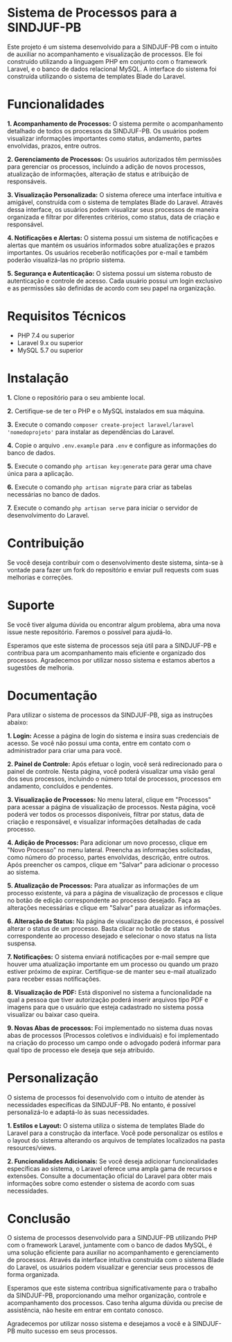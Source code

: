 # Sistema de Processos para a SINDJUF-PB

Este projeto é um sistema desenvolvido para a SINDJUF-PB com o intuito de auxiliar no acompanhamento e visualização de processos. Ele foi construído utilizando a linguagem PHP em conjunto com o framework Laravel, e o banco de dados relacional MySQL. A interface do sistema foi construída utilizando o sistema de templates Blade do Laravel.

# Funcionalidades
**1. Acompanhamento de Processos:** O sistema permite o acompanhamento detalhado de todos os processos da SINDJUF-PB. Os usuários podem visualizar informações importantes como status, andamento, partes envolvidas, prazos, entre outros.

**2. Gerenciamento de Processos:** Os usuários autorizados têm permissões para gerenciar os processos, incluindo a adição de novos processos, atualização de informações, alteração de status e atribuição de responsáveis.

**3. Visualização Personalizada:** O sistema oferece uma interface intuitiva e amigável, construída com o sistema de templates Blade do Laravel. Através dessa interface, os usuários podem visualizar seus processos de maneira organizada e filtrar por diferentes critérios, como status, data de criação e responsável.

**4. Notificações e Alertas:** O sistema possui um sistema de notificações e alertas que mantém os usuários informados sobre atualizações e prazos importantes. Os usuários receberão notificações por e-mail e também poderão visualizá-las no próprio sistema.

**5. Segurança e Autenticação:** O sistema possui um sistema robusto de autenticação e controle de acesso. Cada usuário possui um login exclusivo e as permissões são definidas de acordo com seu papel na organização.

# Requisitos Técnicos
- PHP 7.4 ou superior
- Laravel 9.x ou superior
- MySQL 5.7 ou superior


# Instalação
**1.** Clone o repositório para o seu ambiente local.

**2.** Certifique-se de ter o PHP e o MySQL instalados em sua máquina.

**3.** Execute o comando `composer create-project laravel/laravel 'nomedoprojeto'` para instalar as dependências do Laravel.

**4.** Copie o arquivo `.env.example` para `.env` e configure as informações do banco de dados.

**5.** Execute o comando `php artisan key:generate` para gerar uma chave única para a aplicação.

**6.** Execute o comando `php artisan migrate` para criar as tabelas necessárias no banco de dados.

**7.** Execute o comando `php artisan serve` para iniciar o servidor de desenvolvimento do Laravel.

# Contribuição
Se você deseja contribuir com o desenvolvimento deste sistema, sinta-se à vontade para fazer um fork do repositório e enviar pull requests com suas melhorias e correções.

# Suporte
Se você tiver alguma dúvida ou encontrar algum problema, abra uma nova issue neste repositório. Faremos o possível para ajudá-lo.

Esperamos que este sistema de processos seja útil para a SINDJUF-PB e contribua para um acompanhamento mais eficiente e organizado dos processos. Agradecemos por utilizar nosso sistema e estamos abertos a sugestões de melhoria.

# Documentação
Para utilizar o sistema de processos da SINDJUF-PB, siga as instruções abaixo:

**1. Login:** Acesse a página de login do sistema e insira suas credenciais de acesso. Se você não possui uma conta, entre em contato com o administrador para criar uma para você.

**2. Painel de Controle:** Após efetuar o login, você será redirecionado para o painel de controle. Nesta página, você poderá visualizar uma visão geral dos seus processos, incluindo o número total de processos, processos em andamento, concluídos e pendentes.

**3. Visualização de Processos:** No menu lateral, clique em "Processos" para acessar a página de visualização de processos. Nesta página, você poderá ver todos os processos disponíveis, filtrar por status, data de criação e responsável, e visualizar informações detalhadas de cada processo.

**4. Adição de Processos:** Para adicionar um novo processo, clique em "Novo Processo" no menu lateral. Preencha as informações solicitadas, como número do processo, partes envolvidas, descrição, entre outros. Após preencher os campos, clique em "Salvar" para adicionar o processo ao sistema.

**5. Atualização de Processos:** Para atualizar as informações de um processo existente, vá para a página de visualização de processos e clique no botão de edição correspondente ao processo desejado. Faça as alterações necessárias e clique em "Salvar" para atualizar as informações.

**6. Alteração de Status:** Na página de visualização de processos, é possível alterar o status de um processo. Basta clicar no botão de status correspondente ao processo desejado e selecionar o novo status na lista suspensa.

**7. Notificações:** O sistema enviará notificações por e-mail sempre que houver uma atualização importante em um processo ou quando um prazo estiver próximo de expirar. Certifique-se de manter seu e-mail atualizado para receber essas notificações.

**8. Visualização de PDF:** Está disponivel no sistema a funcionalidade na qual a pessoa que tiver autorização poderá inserir arquivos tipo PDF e imagens para que o usuário que esteja cadastrado no sistema possa visualizar ou baixar caso queira.

**9. Novas Abas de processos:** Foi implementado no sistema duas novas abas de processos (Processos coletivos e individuais) e foi implementado na criação do processo um campo onde o advogado poderá informar para qual tipo de processo ele deseja que seja atribuido.

# Personalização
O sistema de processos foi desenvolvido com o intuito de atender às necessidades específicas da SINDJUF-PB. No entanto, é possível personalizá-lo e adaptá-lo às suas necessidades.

**1. Estilos e Layout:** O sistema utiliza o sistema de templates Blade do Laravel para a construção da interface. Você pode personalizar os estilos e o layout do sistema alterando os arquivos de templates localizados na pasta resources/views.

**2. Funcionalidades Adicionais:** Se você deseja adicionar funcionalidades específicas ao sistema, o Laravel oferece uma ampla gama de recursos e extensões. Consulte a documentação oficial do Laravel para obter mais informações sobre como estender o sistema de acordo com suas necessidades.

# Conclusão
O sistema de processos desenvolvido para a SINDJUF-PB utilizando PHP com o framework Laravel, juntamente com o banco de dados MySQL, é uma solução eficiente para auxiliar no acompanhamento e gerenciamento de processos. Através da interface intuitiva construída com o sistema Blade do Laravel, os usuários podem visualizar e gerenciar seus processos de forma organizada.

Esperamos que este sistema contribua significativamente para o trabalho da SINDJUF-PB, proporcionando uma melhor organização, controle e acompanhamento dos processos. Caso tenha alguma dúvida ou precise de assistência, não hesite em entrar em contato conosco.

Agradecemos por utilizar nosso sistema e desejamos a você e à SINDJUF-PB muito sucesso em seus processos.
